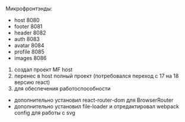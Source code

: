 Микрофронтэнды:

- host 8080
- footer 8081
- header 8082
- auth 8083
- avatar 8084
- profile 8085
- images 8086

1. создал проект MF host
2. перенес в host полный проект (потребовался переход с 17 на 18 версию react)
3. для обеспечения работоспособности

- дополнительно установил react-router-dom для BrowserRouter
- дополнительно установил file-loader и отредактировал webpack config для работы с svg
